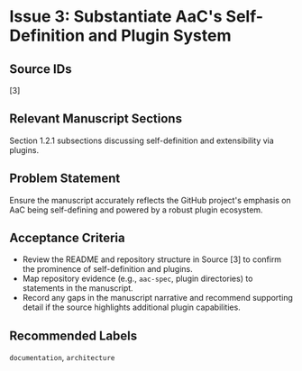 # Issue 3: Substantiate AaC's Self-Definition and Plugin System

## Source IDs
[3]

## Relevant Manuscript Sections
Section 1.2.1 subsections discussing self-definition and extensibility via plugins.

## Problem Statement
Ensure the manuscript accurately reflects the GitHub project's emphasis on AaC being self-defining and powered by a robust plugin ecosystem.

## Acceptance Criteria
- Review the README and repository structure in Source [3] to confirm the prominence of self-definition and plugins.
- Map repository evidence (e.g., `aac-spec`, plugin directories) to statements in the manuscript.
- Record any gaps in the manuscript narrative and recommend supporting detail if the source highlights additional plugin capabilities.

## Recommended Labels
`documentation`, `architecture`
